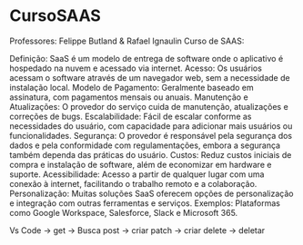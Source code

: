# CursoSAAS

Professores: Felippe Butland  & Rafael Ignaulin
Curso de SAAS:

Definição: SaaS é um modelo de entrega de software onde o aplicativo é hospedado na nuvem e acessado via internet.
Acesso: Os usuários acessam o software através de um navegador web, sem a necessidade de instalação local.
Modelo de Pagamento: Geralmente baseado em assinatura, com pagamentos mensais ou anuais.
Manutenção e Atualizações: O provedor do serviço cuida de manutenção, atualizações e correções de bugs.
Escalabilidade: Fácil de escalar conforme as necessidades do usuário, com capacidade para adicionar mais usuários ou funcionalidades.
Segurança: O provedor é responsável pela segurança dos dados e pela conformidade com regulamentações, embora a segurança também dependa das práticas do usuário.
Custos: Reduz custos iniciais de compra e instalação de software, além de economizar em hardware e suporte.
Acessibilidade: Acesso a partir de qualquer lugar com uma conexão à internet, facilitando o trabalho remoto e a colaboração.
Personalização: Muitas soluções SaaS oferecem opções de personalização e integração com outras ferramentas e serviços.
Exemplos: Plataformas como Google Workspace, Salesforce, Slack e Microsoft 365.



Vs Code → 
get → Busca
post → criar
patch → criar
delete → deletar






